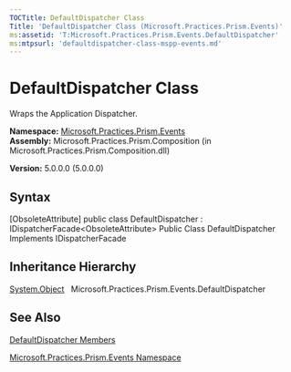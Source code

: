 ```yaml
---
TOCTitle: DefaultDispatcher Class
Title: 'DefaultDispatcher Class (Microsoft.Practices.Prism.Events)'
ms:assetid: 'T:Microsoft.Practices.Prism.Events.DefaultDispatcher'
ms:mtpsurl: 'defaultdispatcher-class-mspp-events.md'
---
```


# DefaultDispatcher Class

Wraps the Application Dispatcher.

**Namespace:** [Microsoft.Practices.Prism.Events](https://msdn.microsoft.com/library/microsoft.practices.prism.events)
**Assembly:** Microsoft.Practices.Prism.Composition (in Microsoft.Practices.Prism.Composition.dll)

**Version:** 5.0.0.0 (5.0.0.0)

## Syntax
[ObsoleteAttribute\] public class DefaultDispatcher : IDispatcherFacade&lt;ObsoleteAttribute&gt; Public Class DefaultDispatcher Implements IDispatcherFacade

## Inheritance Hierarchy

<span id="familyToggle"></span>[System.Object](http://msdn.microsoft.com/en-us/library/e5kfa45b)
  Microsoft.Practices.Prism.Events.DefaultDispatcher

## See Also
[DefaultDispatcher Members](https://msdn.microsoft.com/allmembers.t:microsoft.practices.prism.events.defaultdispatcher)

[Microsoft.Practices.Prism.Events Namespace](https://msdn.microsoft.com/library/microsoft.practices.prism.events)
